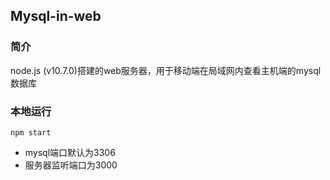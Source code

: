 ## Mysql-in-web
### 简介 
node.js (v10.7.0)搭建的web服务器，用于移动端在局域网内查看主机端的mysql数据库
### 本地运行 
`npm start `
+ mysql端口默认为3306
+ 服务器监听端口为3000
